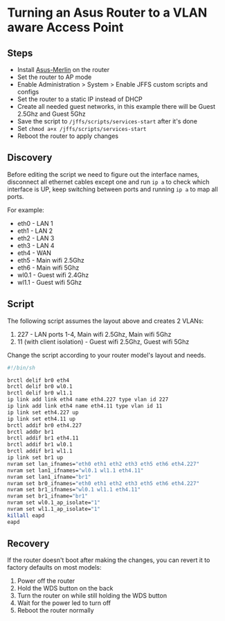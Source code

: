 # Turning an Asus Router to a VLAN aware Access Point

## Steps

- Install [Asus-Merlin](https://www.asuswrt-merlin.net/) on the router
- Set the router to AP mode
- Enable Administration > System > Enable JFFS custom scripts and configs
- Set the router to a static IP instead of DHCP
- Create all needed guest networks, in this example there will be Guest 2.5Ghz and Guest 5Ghz
- Save the script to `/jffs/scripts/services-start` after it's done
- Set `chmod a+x /jffs/scripts/services-start`
- Reboot the router to apply changes

## Discovery

Before editing the script we need to figure out the interface names, disconnect all ethernet cables except one and run `ip a` to check which interface is UP, keep switching between ports and running  `ip a` to map all ports.

For example:

- eth0 - LAN 1
- eth1 - LAN 2
- eth2 - LAN 3
- eth3 - LAN 4
- eth4 - WAN
- eth5 - Main wifi 2.5Ghz
- eth6 - Main wifi 5Ghz
- wl0.1 - Guest wifi 2.4Ghz
- wl1.1 - Guest wifi 5Ghz

## Script

The following script assumes the layout above and creates 2 VLANs:
1. 227 - LAN ports 1-4, Main wifi 2.5Ghz, Main wifi 5Ghz
2. 11 (with client isolation) - Guest wifi 2.5Ghz, Guest wifi 5Ghz

Change the script according to your router model's layout and needs.

```bash
#!/bin/sh

brctl delif br0 eth4
brctl delif br0 wl0.1
brctl delif br0 wl1.1
ip link add link eth4 name eth4.227 type vlan id 227
ip link add link eth4 name eth4.11 type vlan id 11
ip link set eth4.227 up
ip link set eth4.11 up
brctl addif br0 eth4.227
brctl addbr br1
brctl addif br1 eth4.11
brctl addif br1 wl0.1
brctl addif br1 wl1.1
ip link set br1 up
nvram set lan_ifnames="eth0 eth1 eth2 eth3 eth5 eth6 eth4.227"
nvram set lan1_ifnames="wl0.1 wl1.1 eth4.11"
nvram set lan1_ifname="br1"
nvram set br0_ifnames="eth0 eth1 eth2 eth3 eth5 eth6 eth4.227"
nvram set br1_ifnames="wl0.1 wl1.1 eth4.11"
nvram set br1_ifname="br1"
nvram set wl0.1_ap_isolate="1"
nvram set wl1.1_ap_isolate="1"
killall eapd
eapd
```

## Recovery

If the router doesn't boot after making the changes, you can revert it to factory defaults on most models:

1. Power off the router
2. Hold the WDS button on the back
3. Turn the router on while still holding the WDS button
4. Wait for the power led to turn off
5. Reboot the router normally